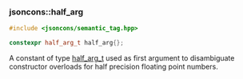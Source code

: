 ### jsoncons::half_arg

```cpp
#include <jsoncons/semantic_tag.hpp>

constexpr half_arg_t half_arg{};
```

A constant of type [half_arg_t](half_arg_t.md) used as first argument to disambiguate constructor overloads for half precision floating point numbers.

